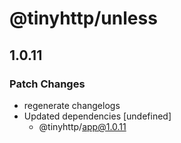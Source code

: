 # @tinyhttp/unless

## 1.0.11
### Patch Changes

- regenerate changelogs
- Updated dependencies [undefined]
  - @tinyhttp/app@1.0.11
